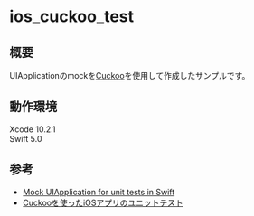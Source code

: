 # ios_cuckoo_test

## 概要
UIApplicationのmockを[Cuckoo](https://github.com/Brightify/Cuckoo)を使用して作成したサンプルです。

## 動作環境
Xcode 10.2.1  
Swift 5.0

## 参考

- [Mock UIApplication for unit tests in Swift](http://swiftyjimmy.com/mock-uiapplication-swift/)
- [Cuckooを使ったiOSアプリのユニットテスト](https://qiita.com/Yaruki00/items/97f47cf71045c8e9bfe3)
